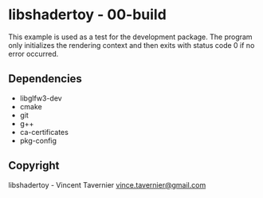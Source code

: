 # libshadertoy - 00-build

This example is used as a test for the development package. The program only
initializes the rendering context and then exits with status code 0 if no error
occurred.

## Dependencies

* libglfw3-dev
* cmake
* git
* g++
* ca-certificates
* pkg-config

## Copyright

libshadertoy - Vincent Tavernier <vince.tavernier@gmail.com>
